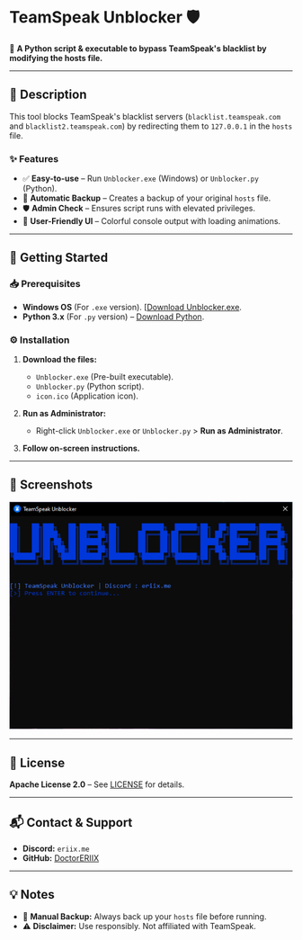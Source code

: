 # **TeamSpeak Unblocker** 🛡️  

🔹 **A Python script & executable to bypass TeamSpeak's blacklist by modifying the hosts file.**  

---

## **📌 Description**  
This tool blocks TeamSpeak's blacklist servers (`blacklist.teamspeak.com` and `blacklist2.teamspeak.com`) by redirecting them to `127.0.0.1` in the `hosts` file.  

### **✨ Features**  
- ✅ **Easy-to-use** – Run `Unblocker.exe` (Windows) or `Unblocker.py` (Python).  
- 🔄 **Automatic Backup** – Creates a backup of your original `hosts` file.  
- 🛡️ **Admin Check** – Ensures script runs with elevated privileges.  
- 🎨 **User-Friendly UI** – Colorful console output with loading animations.  

---

## **🚀 Getting Started**  

### **📥 Prerequisites**  
- **Windows OS** (For `.exe` version). [[Download Unblocker.exe](https://drive.google.com/file/d/1FL-tGxmfIyc72BTF6uuGZtX5n_YQhnVh/view?usp=sharing).
- **Python 3.x** (For `.py` version) – [Download Python](https://www.python.org/downloads/).  

### **⚙️ Installation**  
1. **Download the files:**  
   - `Unblocker.exe` (Pre-built executable).  
   - `Unblocker.py` (Python script).  
   - `icon.ico` (Application icon).  

2. **Run as Administrator:**  
   - Right-click `Unblocker.exe` or `Unblocker.py` > **Run as Administrator**.  

3. **Follow on-screen instructions.**  

---

## **📸 Screenshots**  
![Demo](Unblocker.PNG)  

---

## **📜 License**  
**Apache License 2.0** – See [LICENSE](LICENSE) for details.  

---

## **📬 Contact & Support**  
- **Discord:** `eriix.me`  
- **GitHub:** [DoctorERIIX](https://github.com/DoctorERIIX)  

---

## **💡 Notes**  
- 🔄 **Manual Backup:** Always back up your `hosts` file before running.  
- ⚠️ **Disclaimer:** Use responsibly. Not affiliated with TeamSpeak.  
